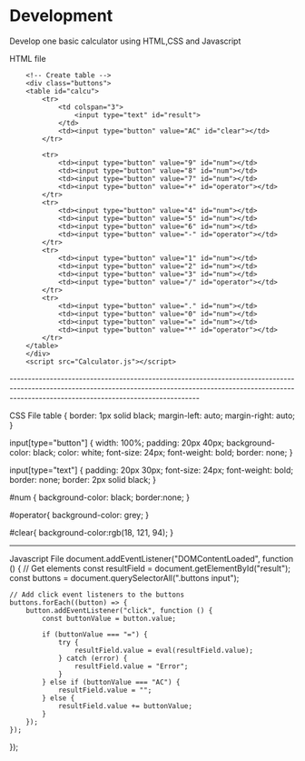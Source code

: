 # Development
Develop one basic calculator using HTML,CSS and Javascript

HTML file

<!DOCTYPE html>
<html lang="en">
  <head>
    <meta charset="UTF-8" />
    <meta name="viewport" content="width=device-width, initial-scale=1.0" />
    <title>Basic Calculator</title>
    <link rel="stylesheet" href="calculator.css" />

  </head>
  <body>
  
        <!-- Create table -->
        <div class="buttons">
        <table id="calcu"> 
            <tr> 
                <td colspan="3"> 
                    <input type="text" id="result"> 
                </td> 
                <td><input type="button" value="AC" id="clear"></td> 
            </tr> 
      
            <tr> 
                <td><input type="button" value="9" id="num"></td> 
                <td><input type="button" value="8" id="num"></td> 
                <td><input type="button" value="7" id="num"></td> 
                <td><input type="button" value="+" id="operator"></td> 
            </tr> 
            <tr> 
                <td><input type="button" value="4" id="num"></td> 
                <td><input type="button" value="5" id="num"></td> 
                <td><input type="button" value="6" id="num"></td> 
                <td><input type="button" value="-" id="operator"></td> 
            </tr> 
            <tr> 
                <td><input type="button" value="1" id="num"></td> 
                <td><input type="button" value="2" id="num"></td> 
                <td><input type="button" value="3" id="num"></td> 
                <td><input type="button" value="/" id="operator"></td> 
            </tr> 
            <tr> 
                <td><input type="button" value="." id="num"></td> 
                <td><input type="button" value="0" id="num"></td> 
                <td><input type="button" value="=" id="num"></td> 
                <td><input type="button" value="*" id="operator"></td> 
            </tr> 
        </table>
        </div>
        <script src="Calculator.js"></script>

  </body>
</html>
----------------------------------------------------------------------------------------------------------------------------------------------------------------------------------------------------------------

CSS File
table { 
    border: 1px solid black; 
    margin-left: auto; 
    margin-right: auto; 
} 
  
input[type="button"] { 
    width: 100%; 
    padding: 20px 40px; 
    background-color: black; 
    color: white; 
    font-size: 24px; 
    font-weight: bold; 
    border: none; 
} 
  
input[type="text"] { 
    padding: 20px 30px; 
    font-size: 24px; 
    font-weight: bold; 
    border: none; 
    border: 2px solid black; 
} 

#num {
  background-color: black;
  border:none;
}

#operator{
    background-color: grey;
}

#clear{
    background-color:rgb(18, 121, 94);
}

---------------------------------------------------------------------------------------------------------------------------------------------------------------------------------------------------------------

Javascript File
document.addEventListener("DOMContentLoaded", function () {
    // Get elements
    const resultField = document.getElementById("result");
    const buttons = document.querySelectorAll(".buttons input");

    // Add click event listeners to the buttons
    buttons.forEach((button) => {
        button.addEventListener("click", function () {
            const buttonValue = button.value;

            if (buttonValue === "=") {
                try {
                    resultField.value = eval(resultField.value);
                } catch (error) {
                    resultField.value = "Error";
                }
            } else if (buttonValue === "AC") {
                resultField.value = "";
            } else {
                resultField.value += buttonValue;
            }
        });
    });
});
